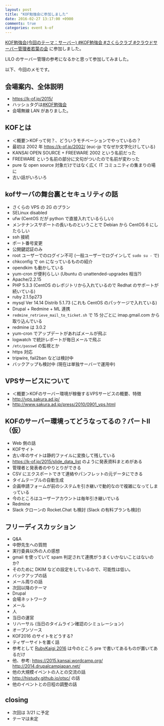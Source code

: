 ```yaml
---
layout: post
title: "KOF勉強会に参加しました"
date: 2016-02-27 13:17:00 +0900
comments: true
categories: event k-of
---
```

[KOF勉強会(今回のテーマ：サーバー) #KOF勉強会 #さくらクラブ #クラウドサーバー管理者若葉の会](https://atnd.org/events/74121 "KOF勉強会(今回のテーマ：サーバー) #KOF勉強会 #さくらクラブ #クラウドサーバー管理者若葉の会")
に参加しました。

LILO のサーバー管理の参考になるかと思って参加してみました。

<!--more-->

以下、今回のメモです。

## 会場案内、全体説明

- https://k-of.jp/2015/
- ハッシュタグは[#KOF勉強会](https://twitter.com/search?f=tweets&vertical=default&q=%23KOF%E5%8B%89%E5%BC%B7%E4%BC%9A&src=typd)
- 会場無線 LAN がありました。

## KOFとは

- ＜概要＞KOFって何？、どういうモチベーションでやっているの？
- 最初は 2002 年 https://k-of.jp/2002/ (euc-jp でなぜか文字化けしている)
- KANSAI OPEN SOURCE + FREEWARE 2002 という名前だった
- FREEWARE という名前の部分に文句がついたので名前が変わった
- pure な open source 対象だけではなく広く IT コミュニティの集まりの場に
- 古い話がいろいろ

## kofサーバの舞台裏とセキュリティの話

- さくらの VPS の 2G のプラン
- SELinux disabled
- ufw (CentOS だが python で直接入れているらしい)
- メンテナンスサポートの長いものということで Debian から CentOS 6 にしたらしい
- ssh 接続
- ポート番号変更
- 公開鍵認証のみ
- root ユーザーでのログイン不可 (一般ユーザーでログインして `sudo su -` で)
- chkconfig で on になっているものの紹介
- opendkim も動かしている
- yum-cron が便利らしい (Ubuntu の unattended-upgrades 相当?)
- Apache/2.2.15
- PHP 5.3.3 (CentOS のレポジトリから入れているので Redhat のサポートが続いている)
- ruby 2.1.5p273
- mysql Ver 14.14 Distrib 5.1.73 (これも CentOS のパッケージで入れている)
- Drupal + Redmine + ML 連携
- `redmine_retrieve_mail_to_ticket.sh` で 15 分ごとに imap.gmail.com から取り込んでいる
- redmine は 3.0.2
- yum-cron でアップデートがあればメールが飛ぶ
- logwatch で統計レポートが毎日メールで飛ぶ
- `/etc/passwd` の監視とか
- https 対応
- tripwire, fail2ban などは検討中
- バックアップも検討中 (現在は単独サーバーで運用中)

## VPSサービスについて

- ＜概要＞KOFのサーバー環境が稼働するVPSサービスの概要、特徴
- http://vps.sakura.ad.jp/
- http://www.sakura.ad.jp/press/2010/0901_vps.html

## KOFのサーバー環境ってどうなってるの？パートⅡ（仮）

- Web 側の話
- KOFサイト
- 古い年のサイトは静的ファイルに変換して残している
- https://k-of.jp/2015/slide_data_list のように発表資料まとめがある
- 管理者と発表者のやりとりができる
- CSV にエクスポートできて連絡やパンフレットの元データにできる
- タイムテーブルの自動生成
- 企画申請フォームが前のシステムを引き継いで動的なので複雑になってしまっている
- 今のところはユーザーアカウントは毎年引き継いでいる
- Redmine
- Slack クローンの Rocket.Chat も検討 (Slack の有料プランも検討)

## フリーディスカッション

- Q&amp;A
- 中野先生への質問
- 実行委員以外の人の感想
- gmail を使っていて spam 判定されて連携がうまくいかないことはないのか?
- そのために DKIM などの設定をしているので、可能性は低い。
- バックアップの話
- メール周りの話
- 次回以降のテーマ
- Drupal
- 会場ネットワーク
- メール
- 人
- 当日の運営
- リハーサル (当日のタイムライン確認のシミュレーション)
- オープンソース
- KOF2016 のサイトをどうする?
- ティザーサイトを置く話
- 参考として [RubyKaigi 2016](http://rubykaigi.org/2016) は今のところ pre で書いてあるものが置いてあるだけ
- 他、参考: https://2015.kansai.wordcamp.org/ http://2014.drupalcampjapan.net/
- 他の大規模イベントの人との交流の話
- http://histudy.github.io/otsc/ の話
- 他のイベントとの日程の調整の話

## closing

- 次回は 3/21 に予定
- テーマは未定
